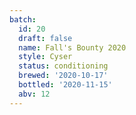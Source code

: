 ```yaml
---
batch:
  id: 20
  draft: false
  name: Fall's Bounty 2020
  style: Cyser
  status: conditioning
  brewed: '2020-10-17'
  bottled: '2020-11-15'
  abv: 12
---
```

